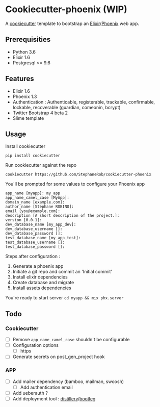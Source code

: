 # Cookiecutter-phoenix (WIP)

A [cookiecutter](https://github.com/audreyr/cookiecutter) template to bootstrap an [Elixir](https://elixir-lang.org/)/[Phoenix](http://phoenixframework.org/) web app.

## Prerequisities

- Python 3.6
- Elixir 1.6
- Postgresql >= 9.6

## Features

- Elixir 1.6
- Phoenix 1.3
- Authentication : Authenticable, registerable, trackable, confirmable, lockable, recoverable (guardian, comeonin, bcrypt)
- Twitter Bootstrap 4 beta 2
- Slime template

## Usage

Install cookiecutter

```
pip install cookiecutter
```

Run cookiecutter against the repo

```
cookiecutter https://github.com/StephaneRob/cookiecutter-phoenix
```

You'll be prompted for some values to configure your Phoenix app

```
app_name [myapp]: my_app
app_name_camel_case [MyApp]:
domain_name [example.com]:
author_name [Stéphane ROBINO]:
email [you@example.com]:
description [A short description of the project.]:
version [0.0.1]:
dev_database_name [my_app_dev]:
dev_database_username []:
dev_database_password []:
test_database_name [my_app_test]:
test_database_username []:
test_database_password []:
```

Steps after configuration :

1. Generate a phoenix app
2. Initiate a git repo and commit an 'Initial commit'
3. Install elixir dependencies
4. Create database and migrate
5. Install assets dependencies

You're ready to start server `cd myapp && mix phx.server`

## Todo

### Cookiecutter
- [ ] Remove `app_name_camel_case` shouldn't be configurable
- [ ] Configuration options
  - [ ] https
- [ ] Generate secrets on post_gen_project hook

### APP
- [ ] Add mailer dependency (bamboo, mailman, swoosh)
  - [ ] Add authentication email
- [ ] Add ueberauth ?
- [ ] Add deployment tool : [distillery](https://github.com/bitwalker/distillery)/[bootleg](https://github.com/labzero/bootleg)
